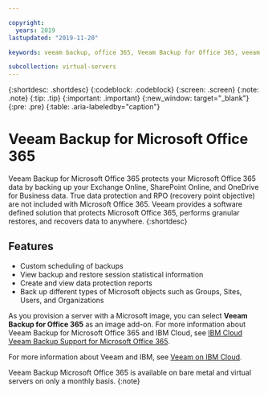 ```yaml
---

copyright:
  years: 2019
lastupdated: "2019-11-20"

keywords: veeam backup, office 365, Veeam Backup for Office 365, veeam

subcollection: virtual-servers
---
```


{:shortdesc: .shortdesc}
{:codeblock: .codeblock}
{:screen: .screen}
{:note: .note}
{:tip: .tip}
{:important: .important}
{:new_window: target="_blank"}
{:pre: .pre}
{:table: .aria-labeledby="caption"}

# Veeam Backup for Microsoft Office 365 

Veeam Backup for Microsoft Office 365 protects your Microsoft Office 365 data by backing up your Exchange Online, SharePoint Online, and OneDrive for Business data. True data protection and RPO (recovery point objective) are not included with Microsoft Office 365. Veeam provides a software defined solution that protects Microsoft Office 365, performs granular restores, and recovers data to anywhere.
{:shortdesc}

## Features

* Custom scheduling of backups
* View backup and restore session statistical information
* Create and view data protection reports
* Back up different types of Microsoft objects such as Groups, Sites, Users, and Organizations

As you provision a server with a Microsoft image, you can select **Veeam Backup for Office 365** as an image add-on. 
For more information about Veeam Backup for Microsoft Office 365 and IBM Cloud, see [IBM Cloud Veeam Backup Support for Microsoft Office 365](https://www.ibm.com/cloud/blog/ibm-cloud-announces-new-veeam-backup-support-for-microsoft-office-365).

For more information about Veeam and IBM, see [Veeam on IBM Cloud](https://www.ibm.com/cloud/veeam).


Veeam Backup Microsoft Office 365 is available on bare metal and virtual servers on only a monthly basis. 
{:note}
